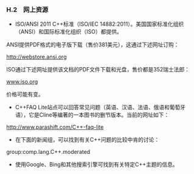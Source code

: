 ### H.2　网上资源

+ ISO/ANSI 2011 C++标准（ISO/IEC 14882:2011）。美国国家标准化组织（ANSI）和国际标准化组织（ISO）都提供。

ANSI提供PDF格式的电子版下载（售价381美元），这通过下述网址订购：

http://webstore.ansi.org

ISO通过下述网址提供该文档的PDF文件下载和光盘，售价都是352瑞士法郎：

www.iso.org

价格可能有变。

+ C++FAQ Lite站点可以回答常见问题（英语、汉语、法语、俄语和葡萄牙语），它是Cline等编著的一本图书的删节版本。当前的网址如下：

http://www.parashift.com/C++-faq-lite

+ 在下面的新闻组，可以找到有关C++问题的比较中肯的讨论：

group:comp.lang.C++.moderated

+ 使用Google、Bing和其他搜索引擎可找到有关特定C++主题的信息。



